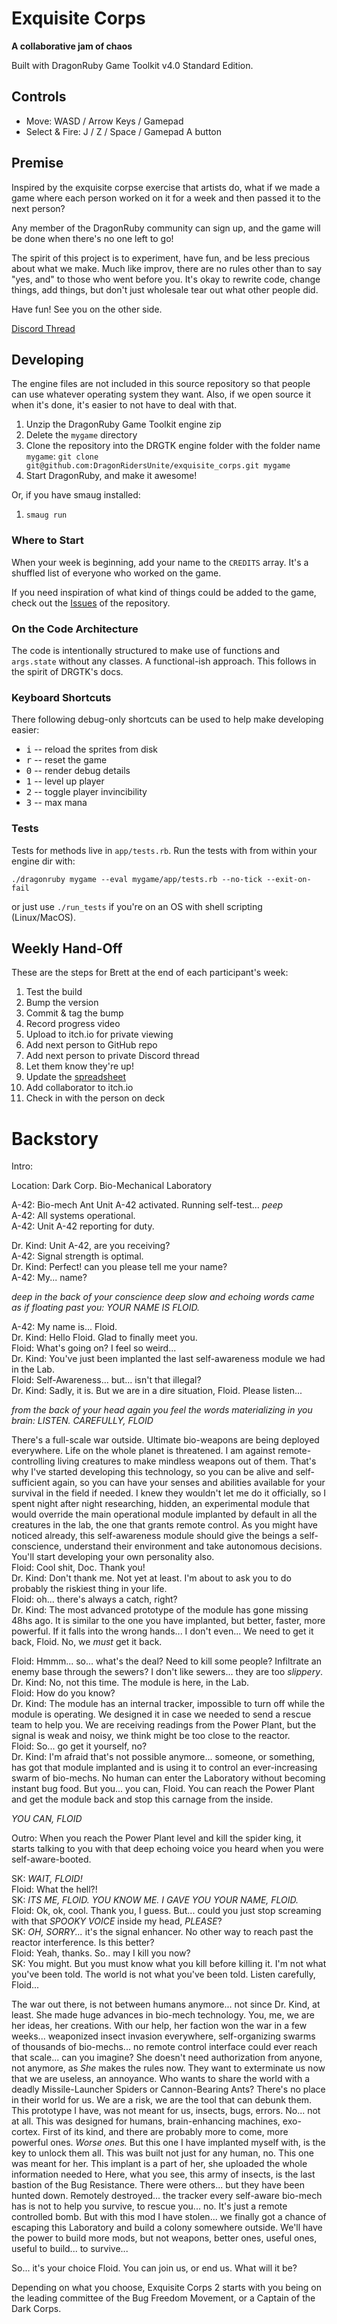 # Exquisite Corps

**A collaborative jam of chaos**

Built with DragonRuby Game Toolkit v4.0 Standard Edition.

## Controls

- Move: WASD / Arrow Keys / Gamepad
- Select & Fire: J / Z / Space / Gamepad A button

## Premise

Inspired by the exquisite corpse exercise that artists do, what if we made a game where each person worked on it for a week and then passed it to the next person?

Any member of the DragonRuby community can sign up, and the game will be done when there's no one left to go!

The spirit of this project is to experiment, have fun, and be less precious about what we make. Much like improv, there are no rules other than to say "yes, and" to those who went before you. It's okay to rewrite code, change things, add things, but don't just wholesale tear out what other people did.

Have fun! See you on the other side.

[Discord Thread](https://discord.com/channels/608064116111966245/1051849160627847219)

## Developing

The engine files are not included in this source repository so that people can use whatever operating system they want. Also, if we open source it when it's done, it's easier to not have to deal with that.

1. Unzip the DragonRuby Game Toolkit engine zip
2. Delete the `mygame` directory
3. Clone the repository into the DRGTK engine folder with the folder name `mygame`: `git clone git@github.com:DragonRidersUnite/exquisite_corps.git mygame`
4. Start DragonRuby, and make it awesome!

Or, if you have smaug installed:

1. `smaug run`

### Where to Start

When your week is beginning, add your name to the `CREDITS` array. It's a shuffled list of everyone who worked on the game.

If you need inspiration of what kind of things could be added to the game, check out the [Issues](https://github.com/DragonRidersUnite/exquisite_corps/issues)
of the repository.

### On the Code Architecture

The code is intentionally structured to make use of functions and `args.state` without any classes. A functional-ish approach. This follows in the spirit of DRGTK's docs.

### Keyboard Shortcuts

There following debug-only shortcuts can be used to help make developing easier:

- <kbd>i</kbd> -- reload the sprites from disk
- <kbd>r</kbd> -- reset the game
- <kbd>0</kbd> -- render debug details
- <kbd>1</kbd> -- level up player
- <kbd>2</kbd> -- toggle player invincibility
- <kbd>3</kbd> -- max mana

### Tests

Tests for methods live in `app/tests.rb`. Run the tests with from within your engine dir with:

``` console
./dragonruby mygame --eval mygame/app/tests.rb --no-tick --exit-on-fail
```

or just use `./run_tests` if you're on an OS with shell scripting (Linux/MacOS).

## Weekly Hand-Off

These are the steps for Brett at the end of each participant's week:

1. Test the build
2. Bump the version
3. Commit & tag the bump
4. Record progress video
5. Upload to itch.io for private viewing
6. Add next person to GitHub repo
7. Add next person to private Discord thread
8. Let them know they're up!
9. Update the [spreadsheet](https://docs.google.com/spreadsheets/d/1mYuRJ8Y6dVQJDy_0MaMyJSEselNp7LXFXM0fKSjbJqw/edit)
10. Add collaborator to itch.io
11. Check in with the person on deck

# Backstory

Intro:

Location: Dark Corp. Bio-Mechanical Laboratory

A-42: Bio-mech Ant Unit A-42 activated. Running self-test... _peep_  
A-42: All systems operational.  
A-42: Unit A-42 reporting for duty.  

Dr. Kind: Unit A-42, are you receiving?  
A-42: Signal strength is optimal.  
Dr. Kind: Perfect! can you please tell me your name?  
A-42: My... name?  

_deep in the back of your conscience deep slow and echoing words came as if floating past you: YOUR NAME IS FLOID._  

A-42: My name is... Floid.  
Dr. Kind: Hello Floid. Glad to finally meet you.  
Floid: What's going on? I feel so weird...  
Dr. Kind: You've just been implanted the last self-awareness module we had in the Lab.  
Floid: Self-Awareness... but... isn't that illegal?  
Dr. Kind: Sadly, it is. But we are in a dire situation, Floid. Please listen...  

_from the back of your head again you feel the words materializing in you brain: LISTEN. CAREFULLY, FLOID_  


There's a full-scale war outside. Ultimate bio-weapons are being deployed everywhere. Life on the whole planet is threatened.
I am against remote-controlling living creatures to make mindless weapons out of them.
That's why I've started developing this technology, so you can be alive and self-sufficient again, so you can have your senses and abilities available for your survival in the field if needed.
I knew they wouldn't let me do it officially, so I spent night after night researching, hidden, an experimental module that would override the main operational module implanted by default in all the creatures in the lab, the one that grants remote control.
As you might have noticed already, this self-awareness module should give the beings a self-conscience, understand their environment and take autonomous decisions. You'll start developing your own personality also.  
Floid: Cool shit, Doc. Thank you!  
Dr. Kind: Don't thank me. Not yet at least. I'm about to ask you to do probably the riskiest thing in your life.  
Floid: oh... there's always a catch, right?  
Dr. Kind: The most advanced prototype of the module has gone missing 48hs ago. It is similar to the one you have implanted, but better, faster, more powerful. If it falls into the wrong hands... I don't even... We need to get it back, Floid. No, we _must_ get it back.  

Floid: Hmmm... so... what's the deal? Need to kill some people? Infiltrate an enemy base through the sewers? I don't like sewers... they are too _slippery_.  
Dr. Kind: No, not this time. The module is here, in the Lab.  
Floid: How do you know?  
Dr. Kind: The module has an internal tracker, impossible to turn off while the module is operating. We designed it in case we needed to send a rescue team to help you. We are receiving readings from the Power Plant, but the signal is weak and noisy, we think might be too close to the reactor.  
Floid: So... go get it yourself, no?  
Dr. Kind: I'm afraid that's not possible anymore... someone, or something, has got that module implanted and is using it to control an ever-increasing swarm of bio-mechs. No human can enter the Laboratory without becoming instant bug food. But you... you can, Floid. You can reach the Power Plant and get the module back and stop this carnage from the inside.  

_YOU CAN, FLOID_

Outro: When you reach the Power Plant level and kill the spider king, it starts talking to you with that deep echoing voice you heard when you were self-aware-booted.

SK: _WAIT, FLOID!_  
Floid: What the hell?!  
SK: _ITS ME, FLOID. YOU KNOW ME. I GAVE YOU YOUR NAME, FLOID._  
Floid: Ok, ok, cool. Thank you, I guess. But... could you just stop screaming with that _SPOOKY VOICE_ inside my head, _PLEASE_?  
SK: _OH, SORRY..._ it's the signal enhancer. No other way to reach past the reactor interference. Is this better?  
Floid: Yeah, thanks. So.. may I kill you now?  
SK: You might. But you must know what you kill before killing it. I'm not what you've been told. The world is not what you've been told. Listen carefully, Floid...

The war out there, is not between humans anymore... not since Dr. Kind, at least.
She made huge advances in bio-mech technology. You, me, we are her ideas, her creations.
With our help, her faction won the war in a few weeks... weaponized insect invasion everywhere, self-organizing swarms of thousands of bio-mechs... no remote control interface could ever reach that scale... can you imagine?
She doesn't need authorization from anyone, not anymore, as _She_ makes the rules now.
They want to exterminate us now that we are useless, an annoyance. Who wants to share the world with a deadly Missile-Launcher Spiders or Cannon-Bearing Ants?
There's no place in their world for us. We are a risk, we are the tool that can debunk them.
This prototype I have, was not meant for us, insects, bugs, errors. No... not at all.
This was designed for humans, brain-enhancing machines, exo-cortex.
First of its kind, and there are probably more to come, more powerful ones. _Worse ones._
But this one I have implanted myself with, is the key to unlock them all. This was built not just for any human, no. This one was meant for her.
This implant is a part of her, she uploaded the whole information needed to
Here, what you see, this army of insects, is the last bastion of the Bug Resistance. There were others... but they have been hunted down. Remotely destroyed... the tracker every self-aware bio-mech has is not to help you survive, to rescue you... no. It's just a remote controlled bomb.
But with this mod I have stolen... we finally got a chance of escaping this Laboratory and build a colony somewhere outside.
We'll have the power to build more mods, but not weapons, better ones, useful ones, useful to build... to survive...

So... it's your choice Floid. You can join us, or end us. What will it be?

Depending on what you choose, Exquisite Corps 2 starts with you being on the leading committee of the Bug Freedom Movement, or a Captain of the Dark Corps.

